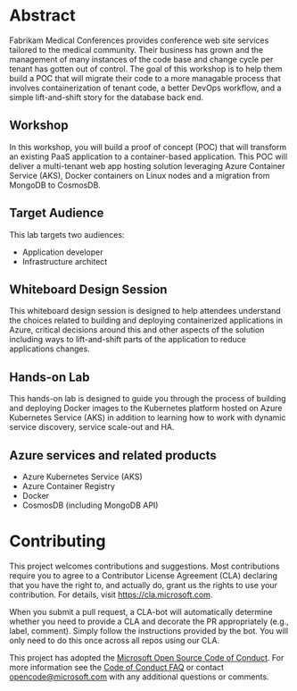 # Abstract

Fabrikam Medical Conferences provides conference web site services tailored to the medical community. Their business has grown and the management of many instances of the code base and change cycle per tenant has gotten out of control. The goal of this workshop is to help them build a POC that will migrate their code to a more managable process that involves containerization of tenant code, a better DevOps workflow, and a simple lift-and-shift story for the database back end. 

## Workshop

In this workshop, you will build a proof of concept (POC) that will transform an existing PaaS application to a container-based application. This POC will deliver a multi-tenant web app hosting solution leveraging Azure Container Service (AKS), Docker containers on Linux nodes and a migration from MongoDB to CosmosDB. 

## Target Audience

This lab targets two audiences:

* Application developer
* Infrastructure architect

## Whiteboard Design Session

This whiteboard design session is designed to help attendees understand the choices related to building and deploying containerized applications in Azure, critical decisions around this and other aspects of the solution including ways to lift-and-shift parts of the application to reduce applications changes. 

## Hands-on Lab

This hands-on lab is designed to guide you through the process of building and deploying Docker images to the Kubernetes platform hosted on Azure Kubernetes Service (AKS) in addition to learning how to work with dynamic service discovery, service scale-out and HA. 

## Azure services and related products
- Azure Kubernetes Service (AKS)
- Azure Container Registry
- Docker 
- CosmosDB (including MongoDB API)

# Contributing

This project welcomes contributions and suggestions.  Most contributions require you to agree to a
Contributor License Agreement (CLA) declaring that you have the right to, and actually do, grant us
the rights to use your contribution. For details, visit https://cla.microsoft.com.

When you submit a pull request, a CLA-bot will automatically determine whether you need to provide
a CLA and decorate the PR appropriately (e.g., label, comment). Simply follow the instructions
provided by the bot. You will only need to do this once across all repos using our CLA.

This project has adopted the [Microsoft Open Source Code of Conduct](https://opensource.microsoft.com/codeofconduct/).
For more information see the [Code of Conduct FAQ](https://opensource.microsoft.com/codeofconduct/faq/) or
contact [opencode@microsoft.com](mailto:opencode@microsoft.com) with any additional questions or comments.

